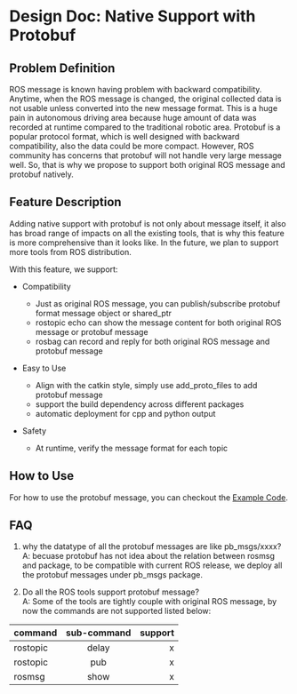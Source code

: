 # Design Doc: Native Support with Protobuf

## Problem Definition

ROS message is known having problem with backward compatibility. Anytime, when the ROS message is changed, the original collected data is not usable unless converted into the new message format. This is a huge pain in autonomous driving area because huge amount of data was recorded at runtime compared to the traditional robotic area. Protobuf is a popular protocol format, which is well designed with backward compatibility, also the data could be more compact. However, ROS community has concerns that protobuf will not handle very large message well. So, that is why we propose to support both original ROS message and protobuf natively.

## Feature Description

Adding native support with protobuf is not only about message itself, it also has broad range of impacts on all the existing tools, that is why this feature is more comprehensive than it looks like. In the future, we plan to support more tools from ROS distribution.

With this feature, we support:

* Compatibility
  * Just as original ROS message, you can publish/subscribe protobuf format message object or shared_ptr
  * rostopic echo can show the message content for both original ROS message or protobuf message
  * rosbag can record and reply for both original ROS message and protobuf message

* Easy to Use
  * Align with the catkin style, simply use add_proto_files to add protobuf message
  * support the build dependency across different packages
  * automatic deployment for cpp and python output

* Safety
  * At runtime, verify the message format for each topic 

## How to Use

For how to use the protobuf message, you can checkout the [Example Code](https://github.com/ApolloAuto/apollo-platform/tree/master/ros/pb_msgs_example).

## FAQ

1. why the datatype  of all the protobuf messages are like pb_msgs/xxxx?  
A: becuase protobuf has not idea about the relation between rosmsg and package, to be compatible with current ROS release, we deploy all the protobuf messages under pb_msgs package.

2. Do all the ROS tools support protobuf message?  
A: Some of the tools are tightly couple with original ROS message, by now the commands are not supported listed below:

| command|sub-command | support|
| ------------- |:-------------:| -----:|
| rostopic      | delay         | x |
| rostopic      | pub           | x |
| rosmsg        | show          | x |
